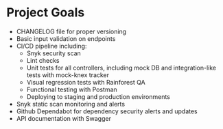 # Project Goals
- CHANGELOG file for proper versioning
- Basic input validation on endpoints
- CI/CD pipeline including:
	- Snyk security scan
	- Lint checks
	- Unit tests for all controllers, including mock DB and integration-like tests with mock-knex tracker
	- Visual regression tests with Rainforest QA
	- Functional testing with Postman
	- Deploying to staging and production environments
- Snyk static scan monitoring and alerts
- Github Dependabot for dependency security alerts and updates
- API documentation with Swagger